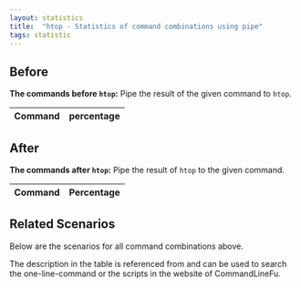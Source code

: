 ```yaml
---
layout: statistics
title:  "htop - Statistics of command combinations using pipe"
tags: statistic
---
```


## Before

__The commands before `htop`:__ Pipe the result of the given command to `htop`.

| Command | percentage |
|--------|--------|



## After

__The commands after `htop`:__ Pipe the result of `htop` to the given command.

| Command | Percentage | 
|-------|--------|



## Related Scenarios

Below are the scenarios for all command combinations above.

The description in the table is referenced from and can be used to search the one-line-command or the scripts in the website of CommandLineFu.




